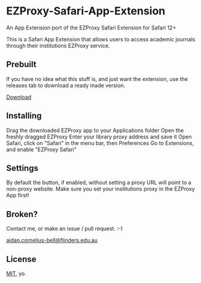# EZProxy-Safari-App-Extension
An App Extension port of the EZProxy Safari Extension for Safari 12+

This is a Safari App Extension that allows users to access academic journals through their institutions EZProxy service.

## Prebuilt

If you have no idea what this stuff is, and just want the extension, use the releases tab to download a ready made version.

[Download](https://github.com/aidancornelius/EZProxy-Safari-App-Extension/releases)

## Installing

Drag the downloaded EZProxy app to your Applications folder
Open the freshly dragged EZProxy
Enter your library proxy address and save it
Open Safari, click on "Safari" in the menu bar, then Preferences
Go to Extensions, and enable "EZProxy Safari"

## Settings

By default the button, if enabled, without setting a proxy URL will point to a non-proxy website. Make sure you set your institutions proxy in the EZProxy App first!

## Broken?

Contact me, or make an issue / pull request. :-)

aidan.cornelius-bell@flinders.edu.au

## License

[MIT](https://github.com/aidancornelius/EZProxy-Safari-App-Extension/blob/master/LICENSE), yo.

